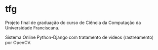 # tfg
Projeto final de graduação do curso de Ciência da Computação da Universidade Franciscana.

Sistema Online Python-Django com tratamento de vídeos (rastreamento) por OpenCV.

